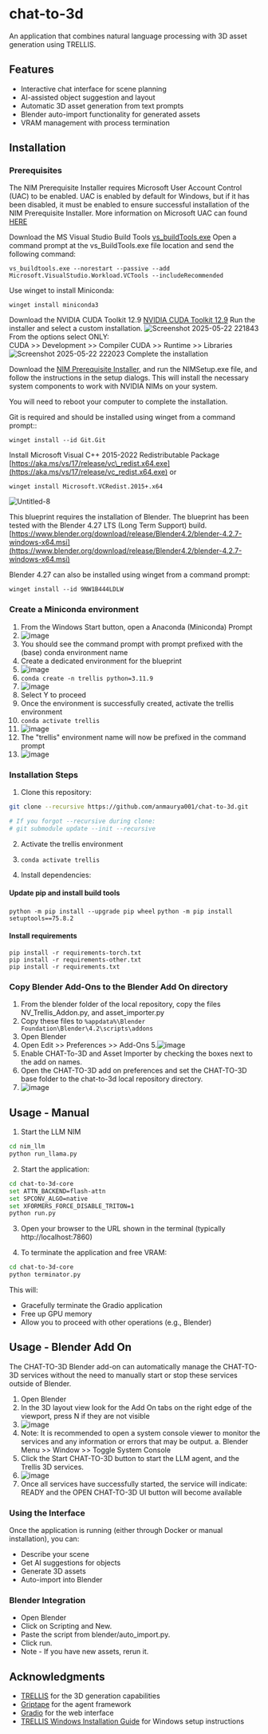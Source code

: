 ﻿# chat-to-3d

An application that combines natural language processing with 3D asset generation using TRELLIS.

## Features

- Interactive chat interface for scene planning
- AI-assisted object suggestion and layout
- Automatic 3D asset generation from text prompts
- Blender auto-import functionality for generated assets
- VRAM management with process termination

## Installation

### Prerequisites
The NIM Prerequisite Installer requires Microsoft User Account Control (UAC) to be enabled.  UAC is enabled by default for Windows, but if it has been disabled, it must be enabled to ensure successful installation of the NIM Prerequisite Installer.  More information on Microsoft UAC can found [HERE](https://support.microsoft.com/en-us/windows/user-account-control-settings-d5b2046b-dcb8-54eb-f732-059f321afe18)

Download the MS Visual Studio Build Tools [vs_buildTools.exe](https://aka.ms/vs/17/release/vs_BuildTools.exe)
Open a command prompt at the vs_BuildTools.exe file location and send the following command:
```
vs_buildtools.exe --norestart --passive --add Microsoft.VisualStudio.Workload.VCTools --includeRecommended
```
Use winget to install Miniconda:
```
winget install miniconda3
```
Download the NVIDIA CUDA Toolkit 12.9
[NVIDIA CUDA Toolkit 12.9](https://developer.download.nvidia.com/compute/cuda/12.9.0/local_installers/cuda_12.9.0_576.02_windows.exe)
Run the installer and select a custom installation.
![Screenshot 2025-05-22 221843](https://github.com/user-attachments/assets/e2e7fe07-d530-4aca-9668-a8566d1d5864)
From the options select ONLY:  
CUDA  >> Development >> Compiler
CUDA >> Runtime >> Libraries
![Screenshot 2025-05-22 222023](https://github.com/user-attachments/assets/9ccd92cc-55a5-467d-b4f3-f1e821a07689)
Complete the installation

Download the [NIM Prerequisite Installer](https://assets.ngc.nvidia.com/products/api-catalog/rtx/NIMSetup.exe), and run the NIMSetup.exe file, and follow the instructions in the setup dialogs. This will install the necessary system components to work with NVIDIA NIMs on your system.

You will need to reboot your computer to complete the installation.

Git is required and should be installed using winget from a command prompt::
```
winget install --id Git.Git 
```

Install Microsoft Visual C++ 2015-2022 Redistributable Package  
[https://aka.ms/vs/17/release/vc\_redist.x64.exe](https://aka.ms/vs/17/release/vc_redist.x64.exe)
or
```
winget install Microsoft.VCRedist.2015+.x64
```
![Untitled-8](https://github.com/user-attachments/assets/29184836-3791-4c22-8a40-3254590faa0e)

This blueprint requires the installation of Blender. The blueprint has been tested with the Blender 4.27 LTS (Long Term Support) build.   
[https://www.blender.org/download/release/Blender4.2/blender-4.2.7-windows-x64.msi](https://www.blender.org/download/release/Blender4.2/blender-4.2.7-windows-x64.msi)

Blender 4.27 can also be installed using winget from a command prompt:
```
winget install --id 9NW1B444LDLW
```

### Create a Miniconda environment
1. From the Windows Start button, open a Anaconda (Miniconda) Prompt
2. ![image](https://github.com/user-attachments/assets/a53c4eb6-fb96-4f72-8cee-3aa12e0a470e)
3. You should see the command prompt with prompt prefixed with the (base) conda environment name
4. Create a dedicated environment for the blueprint
5. ![image](https://github.com/user-attachments/assets/c9161d64-2d9d-4eae-92b7-5277ef8fa872)
6. ```conda create -n trellis python=3.11.9```
7. ![image](https://github.com/user-attachments/assets/e32395e5-bbdb-4c2b-b270-044c1ec21512)
8. Select Y to proceed
9. Once the environment is successfully created, activate the trellis environment
10. ```conda activate trellis```
11. ![image](https://github.com/user-attachments/assets/fc593129-4f6f-4388-8ab6-cb523fefd5c2)
12. The "trellis" environment name will now be prefixed in the command prompt
13. ![image](https://github.com/user-attachments/assets/8500c4ef-6614-461f-82be-9b3a5ac64e22)

### Installation Steps

1. Clone this repository:
```bash
git clone --recursive https://github.com/anmaurya001/chat-to-3d.git

# If you forgot --recursive during clone:
# git submodule update --init --recursive
```

2. Activate the trellis environment
3. ```conda activate trellis```

3. Install dependencies:
#### Update pip and install build tools
```python -m pip install --upgrade pip wheel```
```python -m pip install setuptools==75.8.2```

#### Install requirements
```
pip install -r requirements-torch.txt
pip install -r requirements-other.txt
pip install -r requirements.txt
```
### Copy Blender Add-Ons to the Blender Add On directory
1. From the blender folder of the local repository, copy the files NV_Trellis_Addon.py, and asset_importer.py
2. Copy these files to ```%appdata%\Blender Foundation\Blender\4.2\scripts\addons```
3. Open Blender
4. Open Edit >> Preferences >> Add-Ons
5.![image](https://github.com/user-attachments/assets/0dd045e1-225a-425f-9f96-9047f3ad476a)
6. Enable CHAT-To-3D and Asset Importer by checking the boxes next to the add on names.
7. Open the CHAT-TO-3D add on preferences and set the CHAT-TO-3D base folder to the chat-to-3d local repository directory.
8. ![image](https://github.com/user-attachments/assets/1f9b6bec-dd13-4a7b-9a02-ac9c84a56869)

## Usage - Manual
1. Start the LLM NIM
```bash
cd nim_llm
python run_llama.py
```

2. Start the application:
```bash
cd chat-to-3d-core
set ATTN_BACKEND=flash-attn
set SPCONV_ALGO=native
set XFORMERS_FORCE_DISABLE_TRITON=1
python run.py
```

3. Open your browser to the URL shown in the terminal (typically http://localhost:7860)

4. To terminate the application and free VRAM:
```bash
cd chat-to-3d-core
python terminator.py
```
This will:
- Gracefully terminate the Gradio application
- Free up GPU memory
- Allow you to proceed with other operations (e.g., Blender)

## Usage - Blender Add On
The CHAT-TO-3D Blender add-on can automatically manage the CHAT-TO-3D services without the need to manually start or stop these services outside of Blender.
1. Open Blender
2. In the 3D layout view look for the Add On tabs on the right edge of the viewport, press N if they are not visible
3. ![image](https://github.com/user-attachments/assets/2bfc6cb2-aa3a-4422-b1d1-a983ed21407d)
4. Note: It is recommended to open a system console viewer to monitor the services and any information or errors that may be output.
   a. Blender Menu >> Window >> Toggle System Console
5. Click the Start CHAT-TO-3D button to start the LLM agent, and the Trellis 3D services.
6. ![image](https://github.com/user-attachments/assets/b5391eed-0cca-45da-952a-04381804c0b5)
7. Once all services have successfully started, the service will indicate: READY and the OPEN CHAT-TO-3D UI button will become available


### Using the Interface

Once the application is running (either through Docker or manual installation), you can:

- Describe your scene
- Get AI suggestions for objects
- Generate 3D assets
- Auto-import into Blender

### Blender Integration
- Open Blender
- Click on Scripting and New.
- Paste the script from blender/auto_import.py.
- Click run.
- Note - If you have new assets, rerun it.

## Acknowledgments

- [TRELLIS](https://github.com/microsoft/TRELLIS) for the 3D generation capabilities
- [Griptape](https://github.com/griptape-ai/griptape) for the agent framework
- [Gradio](https://github.com/gradio-app/gradio) for the web interface
- [TRELLIS Windows Installation Guide](https://github.com/ericcraft-mh/TRELLIS-install-windows) for Windows setup instructions

